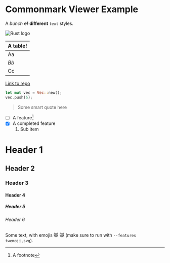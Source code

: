 # Commonmark Viewer Example

A *bunch* ~~of~~ __different__ `text` styles.


 ![Rust logo](egui_commonmark/examples/rust-logo-128x128.png)

| __A table!__ |
| ------------ |
| Aa           |
| *Bb*         |
| Cc           |

[Link to repo](https://github.com/lampsitter/egui_commonmark)

```rs
let mut vec = Vec::new();
vec.push(5);
```

> Some smart quote here

- [ ] A feature[^1]
- [X] A completed feature
    1. Sub item

[^1]: A footnote

# Header 1
## Header 2
### Header 3
#### Header 4
##### Header 5
###### Header 6

Some text, with emojis 😸 🙀 (make sure to run with `--features twemoji,svg`).
